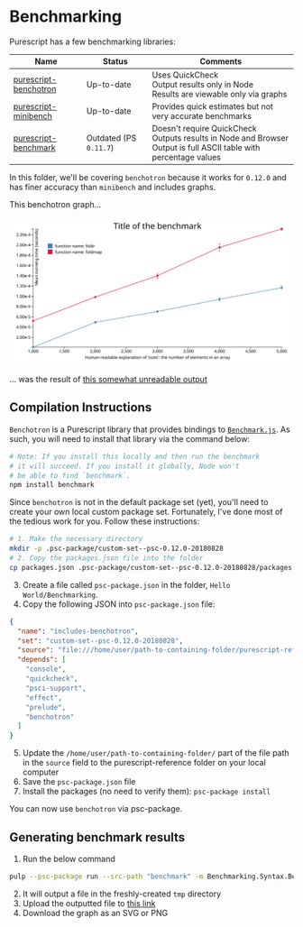 # Benchmarking

Purescript has a few benchmarking libraries:

| Name | Status | Comments |
| - | - | - |
| [purescript-benchotron](https://pursuit.purescript.org/packages/purescript-benchotron/7.0.0) | Up-to-date | Uses QuickCheck<br>Output results only in Node<br>Results are viewable only via graphs |
| [purescript-minibench](https://pursuit.purescript.org/packages/purescript-minibench/2.0.0/docs/Performance.Minibench) | Up-to-date | Provides quick estimates but not very accurate benchmarks
| [purescript-benchmark](https://pursuit.purescript.org/packages/purescript-benchmark/0.1.0) | Outdated (PS `0.11.7`) | Doesn't require QuickCheck<br>Outputs results in Node and Browser<br>Output is full ASCII table with percentage values

In this folder, we'll be covering `benchotron` because it works for `0.12.0` and has finer accuracy than `minibench` and includes graphs.

This benchotron graph...

![benchmark results](./benchmark-results/file-name-for-output.svg)

... was the result of [this somewhat unreadable output](./benchmark-results/file-name-for-output.json)

## Compilation Instructions

`Benchotron` is a Purescript library that provides bindings to [`Benchmark.js`](https://benchmarkjs.com/). As such, you will need to install that library via the command below:
```bash
# Note: If you install this locally and then run the benchmark
# it will succeed. If you install it globally, Node won't
# be able to find `benchmark`.
npm install benchmark
```

Since `benchotron` is not in the default package set (yet), you'll need to create your own local custom package set. Fortunately, I've done most of the tedious work for you. Follow these instructions:
```bash
# 1. Make the necessary directory
mkdir -p .psc-package/custom-set--psc-0.12.0-20180828
# 2. Copy the packages.json file into the folder
cp packages.json .psc-package/custom-set--psc-0.12.0-20180828/packages.json
```
3. Create a file called `psc-package.json` in the folder, `Hello World/Benchmarking`.
4. Copy the following JSON into `psc-package.json` file:
```json
{
  "name": "includes-benchotron",
  "set": "custom-set--psc-0.12.0-20180828",
  "source": "file:///home/user/path-to-containing-folder/purescript-reference/21-Hello-World/06-Benchmarking/packages.json",
  "depends": [
    "console",
    "quickcheck",
    "psci-support",
    "effect",
    "prelude",
    "benchotron"
  ]
}
```
5. Update the `/home/user/path-to-containing-folder/` part of the file path in the `source` field to the purescript-reference folder on your local computer
6. Save the `psc-package.json` file
7. Install the packages (no need to verify them): `psc-package install`

You can now use `benchotron` via psc-package.

## Generating benchmark results

1. Run the below command
```bash
pulp --psc-package run --src-path "benchmark" -m Benchmarking.Syntax.Benchotron
```
2. It will output a file in the freshly-created `tmp` directory
3. Upload the outputted file to [this link](http://harry.garrood.me/purescript-benchotron-svg-renderer/)
4. Download the graph as an SVG or PNG
